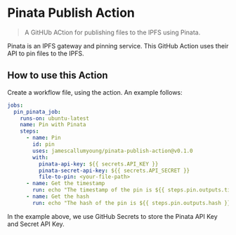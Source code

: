 # Pinata Publish Action

> A GitHUb ACtion for publishing files to the IPFS using Pinata.

Pinata is an IPFS gateway and pinning service. This GitHub Action uses
their API to pin files to the IPFS.

## How to use this Action

Create a workflow file, using the action. An example follows:

```yml
jobs:
  pin_pinata_job:
    runs-on: ubuntu-latest
    name: Pin with Pinata
    steps:
      - name: Pin
        id: pin
        uses: jamescallumyoung/pinata-publish-action@v0.1.0
        with:
          pinata-api-key: ${{ secrets.API_KEY }}
          pinata-secret-api-key: ${{ secrets.API_SECRET }}
          file-to-pin: <your-file-path>
      - name: Get the timestamp
        run: echo "The timestamp of the pin is ${{ steps.pin.outputs.timestamp }}"
      - name: Get the hash
        run: echo "The hash of the pin is ${{ steps.pin.outputs.hash }}"
```

In the example above, we use GitHub Secrets to store the Pinata API Key
and Secret API Key.
